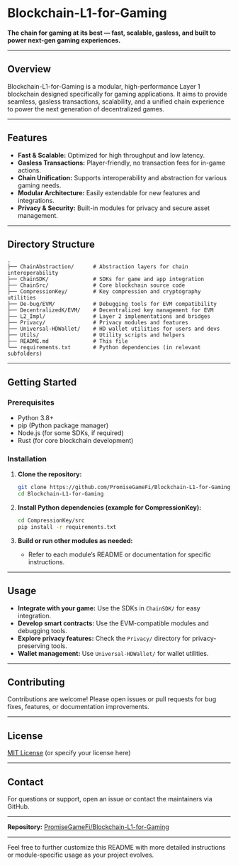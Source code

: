 
# Blockchain-L1-for-Gaming

**The chain for gaming at its best — fast, scalable, gasless, and built to power next-gen gaming experiences.**

---

## Overview

Blockchain-L1-for-Gaming is a modular, high-performance Layer 1 blockchain designed specifically for gaming applications. It aims to provide seamless, gasless transactions, scalability, and a unified chain experience to power the next generation of decentralized games.

---

## Features

- **Fast & Scalable:** Optimized for high throughput and low latency.
- **Gasless Transactions:** Player-friendly, no transaction fees for in-game actions.
- **Chain Unification:** Supports interoperability and abstraction for various gaming needs.
- **Modular Architecture:** Easily extendable for new features and integrations.
- **Privacy & Security:** Built-in modules for privacy and secure asset management.

---

## Directory Structure

```
.
├── ChainAbstraction/      # Abstraction layers for chain interoperability
├── ChainSDK/              # SDKs for game and app integration
├── ChainSrc/              # Core blockchain source code
├── CompressionKey/        # Key compression and cryptography utilities
├── De-bug/EVM/            # Debugging tools for EVM compatibility
├── DecentralizedK/EVM/    # Decentralized key management for EVM
├── L2_Impl/               # Layer 2 implementations and bridges
├── Privacy/               # Privacy modules and features
├── Universal-HDWallet/    # HD wallet utilities for users and devs
├── Utils/                 # Utility scripts and helpers
├── README.md              # This file
└── requirements.txt       # Python dependencies (in relevant subfolders)
```

---

## Getting Started

### Prerequisites

- Python 3.8+
- pip (Python package manager)
- Node.js (for some SDKs, if required)
- Rust (for core blockchain development)

### Installation

1. **Clone the repository:**
   ```bash
   git clone https://github.com/PromiseGameFi/Blockchain-L1-for-Gaming.git
   cd Blockchain-L1-for-Gaming
   ```

2. **Install Python dependencies (example for CompressionKey):**
   ```bash
   cd CompressionKey/src
   pip install -r requirements.txt
   ```

3. **Build or run other modules as needed:**
   - Refer to each module’s README or documentation for specific instructions.

---

## Usage

- **Integrate with your game:** Use the SDKs in `ChainSDK/` for easy integration.
- **Develop smart contracts:** Use the EVM-compatible modules and debugging tools.
- **Explore privacy features:** Check the `Privacy/` directory for privacy-preserving tools.
- **Wallet management:** Use `Universal-HDWallet/` for wallet utilities.

---

## Contributing

Contributions are welcome! Please open issues or pull requests for bug fixes, features, or documentation improvements.

---

## License

[MIT License](LICENSE) (or specify your license here)

---

## Contact

For questions or support, open an issue or contact the maintainers via GitHub.

---

**Repository:** [PromiseGameFi/Blockchain-L1-for-Gaming](https://github.com/PromiseGameFi/Blockchain-L1-for-Gaming)

---

Feel free to further customize this README with more detailed instructions or module-specific usage as your project evolves.
